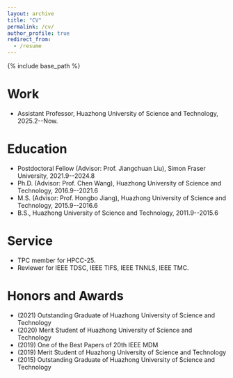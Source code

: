 ```yaml
---
layout: archive
title: "CV"
permalink: /cv/
author_profile: true
redirect_from:
  - /resume
---
```


{% include base_path %}

Work
======
* Assistant Professor, Huazhong University of Science and Technology, 2025.2--Now.

Education
======
* Postdoctoral Fellow (Advisor: Prof. Jiangchuan Liu), Simon Fraser University, 2021.9--2024.8
* Ph.D. (Advisor: Prof. Chen Wang), Huazhong University of Science and Technology, 2016.9--2021.6
* M.S. (Advisor: Prof. Hongbo Jiang), Huazhong University of Science and Technology, 2015.9--2016.6
* B.S., Huazhong University of Science and Technology, 2011.9--2015.6
  
Service 
======
* TPC member for HPCC-25.
* Reviewer for IEEE TDSC, IEEE TIFS, IEEE TNNLS, IEEE TMC.

Honors and Awards
======
* (2021) Outstanding Graduate of Huazhong University of Science and Technology
* (2020) Merit Student of Huazhong University of Science and Technology
* (2019) One of the Best Papers of 20th IEEE MDM
* (2019) Merit Student of Huazhong University of Science and Technology
* (2015) Outstanding Graduate of Huazhong University of Science and Technology

